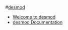 #[desmod](https://github.com/westerndigitalcorporation/desmod.git)

* [Welcome to desmod](https://desmod.readthedocs.io/en/latest/index.html)
* [desmod Documentation](https://desmod.readthedocs.io/_/downloads/en/latest/pdf/)